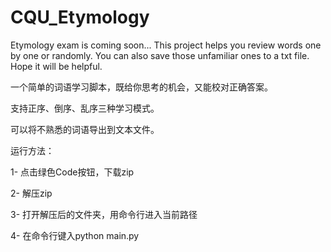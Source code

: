 # CQU_Etymology
Etymology exam is coming soon... This project helps you review  words one by one or randomly. You can also save those unfamiliar ones to a txt file.  Hope it will be helpful.

 一个简单的词语学习脚本，既给你思考的机会，又能校对正确答案。




支持正序、倒序、乱序三种学习模式。


可以将不熟悉的词语导出到文本文件。


运行方法：

1- 点击绿色Code按钮，下载zip

2- 解压zip

3- 打开解压后的文件夹，用命令行进入当前路径

4- 在命令行键入python main.py
